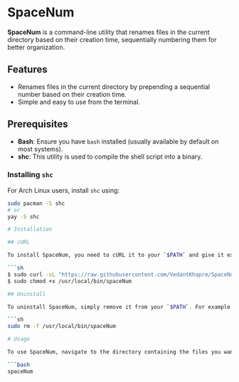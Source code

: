 # SpaceNum

**SpaceNum** is a command-line utility that renames files in the current directory based on their creation time, sequentially numbering them for better organization.

## Features

- Renames files in the current directory by prepending a sequential number based on their creation time.
- Simple and easy to use from the terminal.

## Prerequisites

- **Bash**: Ensure you have `bash` installed (usually available by default on most systems).
- **shc**: This utility is used to compile the shell script into a binary.

### Installing `shc`

For Arch Linux users, install `shc` using:

```bash
sudo pacman -S shc
# or
yay -S shc

# Installation

## cURL

To install SpaceNum, you need to cURL it to your `$PATH` and give it execute permissions:

```sh
$ sudo curl -sL "https://raw.githubusercontent.com/VedantKhapre/SpaceNum/main/spaceNum.sh" -o /usr/local/bin/spaceNum
$ sudo chmod +x /usr/local/bin/spaceNum

## Uninstall

To uninstall SpaceNum, simply remove it from your `$PATH`. For example:

```sh
sudo rm -f /usr/local/bin/spaceNum

# Usage

To use SpaceNum, navigate to the directory containing the files you want to rename and run:

```bash
spaceNum
